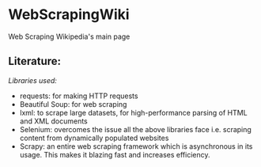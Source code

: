 # WebScrapingWiki

Web Scraping Wikipedia's main page

## Literature:

_Libraries used:_

- requests: for making HTTP requests
- Beautiful Soup: for web scraping
- lxml: to scrape large datasets, for high-performance parsing of HTML and XML documents
- Selenium: overcomes the issue all the above libraries face i.e. scraping content from dynamically populated websites
- Scrapy: an entire web scraping framework which is asynchronous in its usage. This makes it blazing fast and increases efficiency.
